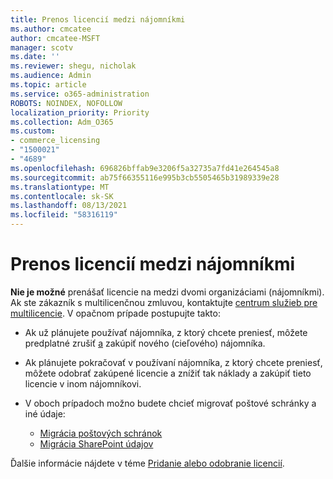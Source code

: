 ```yaml
---
title: Prenos licencií medzi nájomníkmi
ms.author: cmcatee
author: cmcatee-MSFT
manager: scotv
ms.date: ''
ms.reviewer: shegu, nicholak
ms.audience: Admin
ms.topic: article
ms.service: o365-administration
ROBOTS: NOINDEX, NOFOLLOW
localization_priority: Priority
ms.collection: Adm_O365
ms.custom:
- commerce_licensing
- "1500021"
- "4689"
ms.openlocfilehash: 696826bffab9e3206f5a32735a7fd41e264545a8
ms.sourcegitcommit: ab75f66355116e995b3cb5505465b31989339e28
ms.translationtype: MT
ms.contentlocale: sk-SK
ms.lasthandoff: 08/13/2021
ms.locfileid: "58316119"
---
```

# <a name="transfer-licenses-between-tenants"></a>Prenos licencií medzi nájomníkmi

**Nie je možné** prenášať licencie na medzi dvomi organizáciami (nájomníkmi). Ak ste zákazník s multilicenčnou zmluvou, kontaktujte [centrum služieb pre multilicencie](https://support.microsoft.com/help/4471406/how-to-contact-the-microsoft-volume-licensing-service-center). V opačnom prípade postupujte takto:

- Ak už plánujete používať nájomníka, z ktorý chcete preniesť, [](https://admin.microsoft.com/Adminportal/Home?source=applauncher#/subscriptions) môžete predplatné zrušiť [a](https://www.microsoft.com/microsoft-365/business/compare-all-microsoft-365-business-products?rtc=2&activetab=tab:primaryr2) zakúpiť nového (cieľového) nájomníka.
- Ak plánujete pokračovať v používaní nájomníka, z ktorý chcete preniesť, môžete odobrať zakúpené licencie a znížiť tak náklady a zakúpiť tieto licencie v inom nájomníkovi. [](https://docs.microsoft.com/microsoft-365/commerce/licenses/buy-licenses#buy-or-remove-licenses-for-your-business-subscription)
- V oboch prípadoch možno budete chcieť migrovať poštové schránky a iné údaje:

    - [Migrácia poštových schránok](https://docs.microsoft.com/Exchange/mailbox-migration/migrate-mailboxes-across-tenants)
    - [Migrácia SharePoint údajov](https://aka.ms/modernSpoAdminCenter/CloudContentMigrations)

Ďalšie informácie nájdete v téme [Pridanie alebo odobranie licencií](https://docs.microsoft.com/microsoft-365/commerce/licenses/buy-licenses).